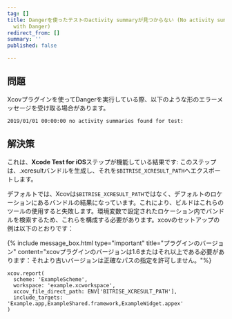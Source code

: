 ```yaml
---
tag: []
title: Dangerを使ったテストのactivity summaryが見つからない (No activity summaries found for test
  with Danger)
redirect_from: []
summary: ''
published: false

---
```

## 問題

Xcovプラグインを使ってDangerを実行している際、以下のような形のエラーメッセージを受け取る場合があります。

    2019/01/01 00:00:00 no activity summaries found for test:

## 解決策

これは、**Xcode Test for iOS**ステップが機能している結果です: このステップは、.xcresultバンドルを生成し、それを`$BITRISE_XCRESULT_PATH`へエクスポートします。

デフォルトでは、Xcovは`$BITRISE_XCRESULT_PATH`ではなく、デフォルトのロケーションにあるバンドルの結果になっています。これにより、ビルドはこれらのツールの使用すると失敗します。環境変数で設定されたロケーション内でバンドルを検索するため、これらを構成する必要があります。xcovのセットアップの例は以下のとおりです：

{% include message_box.html type="important" title="プラグインのバージョン" content="xcovプラグインのバージョンは1.6またはそれ以上である必要があります：それより古いバージョンは正確なパスの指定を許可しません。"%}

    xcov.report(
      scheme: 'ExampleScheme',
      workspace: 'example.xcworkspace',
      xccov_file_direct_path: ENV['BITRISE_XCRESULT_PATH'],
      include_targets: 'Example.app,ExampleShared.framework,ExampleWidget.appex'
    )